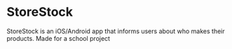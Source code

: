 # StoreStock
StoreStock is an iOS/Android app that informs users about who makes their products. Made for a school project
